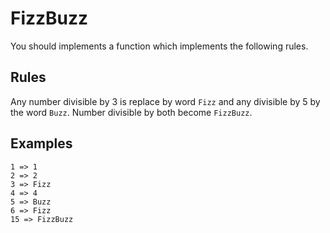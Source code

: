 # FizzBuzz

You should implements a function which implements the following rules.

## Rules

Any number divisible by 3 is replace by word `Fizz` and any divisible by 5 by the word `Buzz`. 
Number divisible by both become `FizzBuzz`.

 
## Examples

    1 => 1
    2 => 2
    3 => Fizz
    4 => 4
    5 => Buzz
    6 => Fizz
    15 => FizzBuzz

